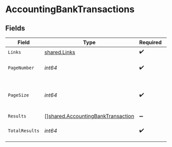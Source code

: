 # AccountingBankTransactions


## Fields

| Field                                                                                         | Type                                                                                          | Required                                                                                      | Description                                                                                   |
| --------------------------------------------------------------------------------------------- | --------------------------------------------------------------------------------------------- | --------------------------------------------------------------------------------------------- | --------------------------------------------------------------------------------------------- |
| `Links`                                                                                       | [shared.Links](../../../pkg/models/shared/links.md)                                           | :heavy_check_mark:                                                                            | N/A                                                                                           |
| `PageNumber`                                                                                  | *int64*                                                                                       | :heavy_check_mark:                                                                            | Current page number.                                                                          |
| `PageSize`                                                                                    | *int64*                                                                                       | :heavy_check_mark:                                                                            | Number of items to return in results array.                                                   |
| `Results`                                                                                     | [][shared.AccountingBankTransaction](../../../pkg/models/shared/accountingbanktransaction.md) | :heavy_minus_sign:                                                                            | N/A                                                                                           |
| `TotalResults`                                                                                | *int64*                                                                                       | :heavy_check_mark:                                                                            | Total number of items.                                                                        |